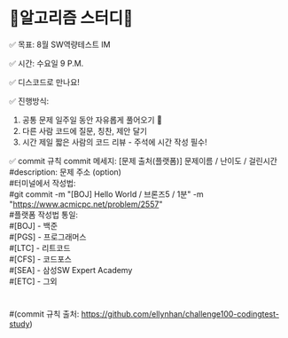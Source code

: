 # 🎇알고리즘 스터디🎇

✅ 목표: 8월 SW역량테스트 IM

✅ 시간: 수요일 9 P.M.

✅ 디스코드로 만나요!

✅ 진행방식:
1. 공통 문제 일주일 동안 자유롭게 풀어오기 🌱
2. 다른 사람 코드에 질문, 칭찬, 제안 달기
3. 시간 제일 짧은 사람의 코드 리뷰 - 주석에 시간 작성 필수!


✅ commit 규칙
commit 메세지: [문제 출처(플랫폼)] 문제이름 / 난이도 / 걸린시간  
#description: 문제 주소 (option)  
#터미널에서 작성법:  
#git commit -m "[BOJ] Hello World / 브론즈5 / 1분" -m "https://www.acmicpc.net/problem/2557"  
#플랫폼 작성법 통일:  
#[BOJ] - 백준  
#[PGS] - 프로그래머스  
#[LTC] - 리트코드  
#[CFS] - 코드포스  
#[SEA] - 삼성SW Expert Academy  
#[ETC] - 그외  
#  
#(commit 규칙 출처: https://github.com/ellynhan/challenge100-codingtest-study)
